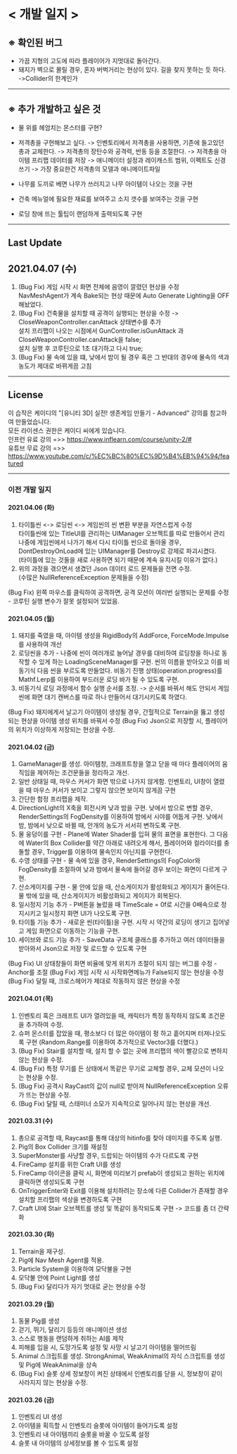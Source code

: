 # < 개발 일지 >

## ※ 확인된 버그
* 가끔 지형의 고도에 따라 플레이어가 지멋대로 돌아간다.
* 돼지가 벽으로 몰릴 경우, 혼자 버벅거리는 현상이 있다. 길을 찾지 못하는 듯 하다. ->Collider의 한계인가

-------------------------------------------------------------------

## ※ 추가 개발하고 싶은 것
* 물 위를 헤엄치는 몬스터를 구현?

* 저격총을 구현해보고 싶다.
-> 인벤토리에서 저격총을 사용하면, 기존에 들고있던 총과 교체한다.
-> 저격총의 장탄수와 공격력, 반동 등을 조절한다.
-> 저격총을 아이템 프리팹 데이터를 저장
-> 애니메이터 설정과 레이캐스트 범위, 이펙트도 신경쓰기
-> 가장 중요한건 저격총의 모델과 애니메이트파일

* 나무를 도끼로 베면 나무가 쓰러지고 나무 아이템이 나오는 것을 구현

* 건축 메뉴얼에 필요한 재료를 보여주고 소지 갯수를 보여주는 것을 구현

* 로딩 창에 뜨는 툴팁이 랜덤하게 출력되도록 구현

--------------------------------------------------------------------

## Last Update
## 2021.04.07 (수)

1. (Bug Fix) 게임 시작 시 화면 전체에 음영이 깔렸던 현상을 수정 \
NavMeshAgent가 계속 Bake되는 현상 때문에 Auto Generate Lighting을 OFF해놨었다.
2. (Bug Fix) 건축물을 설치할 때 공격이 실행되는 현상을 수정 -> CloseWeaponController.canAttack 상태변수를 추가\
설치 프리팹이 나오는 시점에서 GunController.isGunAttack 과 CloseWeaponController.canAttack을 false;\
설치 실행 후 코루틴으로 1초 대기하고 다시 true; 
3. (Bug Fix) 물 속에 있을 떄, 낮에서 밤이 될 경우 혹은 그 반대의 경우에 물속의 색과 농도가 제대로 바뀌게끔 고침


---------------------------------------------------------------
## License

이 습작은 케이디의 "[유니티 3D] 실전! 생존게임 만들기 - Advanced" 강의를 참고하여 만들었습니다.\
모든 라이센스 권한은 케이디 씨에게 있습니다.\
인프런 유료 강의 =>> https://www.inflearn.com/course/unity-2/# \
유튜브 무료 강의 =>> https://www.youtube.com/c/%EC%BC%80%EC%9D%B4%EB%94%94/featured

--------------------------------------------------------------------
### 이전 개발 일지


#### 2021.04.06 (화)

1. 타이틀씬 <-> 로딩씬 <-> 게임씬의 씬 변환 부분을 자연스럽게 수정 \
타이틀씬에 있는 TitleUI를 관리하는 UIManager 오브젝트를 따로 만들어서 관리
나중에 게임씬에서 나가기 해서 다시 타이틀 씬으로 돌아올 경우, DontDestroyOnLoad에 있는 UIManager를
Destroy로 강제로 파괴시켰다. \
(타이틀에 있는 것들을 새로 사용하면 되기 때문에 계속 유지시킬 이유가 없다.)
2. 위의 과정을 겪으면서 생겼던 Json 데이터 로드 문제들을 전면 수정. \
(수많은 NullReferenceException 문제들을 수정)

(Bug Fix) 왼쪽 마우스를 클릭하여 공격하면, 공격 모션이 여러번 실행되는 문제를 수정 - 코루틴 실행 변수가 잘못 설정되어 있었음.


#### 2021.04.05 (월)

1. 돼지를 죽였을 때, 아이템 생성을 RigidBody의 AddForce, ForceMode.Impulse를 사용하여 개선
2. 로딩씬을 추가 - 나중에 씬이 여러개로 늘어날 경우를 대비하여 로딩창을 하나로 동작할 수 있게 하는 LoadingSceneManager를 구현. 씬의 이름을 받아오고 이를 비동기식 다음 씬을 부르도록 만들었다. 비동기 진행 상태(operation.progress)를 Mathf.Lerp를 이용하여 부드러운 로딩 바가 될 수 있도록 구현.
3. 비동기식 로딩 과정에서 함수 실행 순서를 조정. -> 순서를 바꿔서 해도 안되서 게임 씬에 화면 대기 캔버스를 따로 하나 만들어서 대기시키도록 하였다.


(Bug Fix) 돼지에게서 날고기 아이템이 생성될 경우, 간헐적으로 Terrain을 뚫고 생성되는 현상을 아이템 생성 위치를 바꿔서 수정
(Bug Fix) Json으로 저장할 시, 플레이어의 위치가 이상하게 저장되는 현상을 수정.


#### 2021.04.02 (금)

1. GameManager를 생성. 아이템창, 크래프트창을 열고 닫을 때 마다 플레이어의 움직임을 제어하는 조건문들을 정리하고 개선. 
2. 일반 상태일 때, 마우스 커서가 화면 밖으로 나가지 않게함. 인벤토리, UI창이 열렸을 때 마우스 커서가 보이고 그렇지 않으면 보이지 않게끔 구현
3. 간단한 함정 프리팹을 제작. 
4. DirectionLight의 X축을 회전시켜 낮과 밤을 구현. 낮에서 밤으로 변할 경우, RenderSettings의 FogDensity를 이용하여 밤에서 시야를 어둡게 구현. 낮에서 밤, 밤에서 낮으로 바뀔 때, 안개의 농도가 서서히 변하도록 구현.
5. 물 웅덩이를 구현 - Plane에 Water Shader를 입혀 물의 표면을 표현한다. 그 다음에 Water의 Box Collider를 약간 아래로 내려오게 해서, 플레이어와 컬라이더를 충돌할 경우, Trigger를 이용하여 물속인지 아닌지를 구현한다.
6. 수영 상태를 구현 - 물 속에 있을 경우, RenderSettings의 FogColor와 FogDensity를 조절하여 낮과 밤에서 물속에 들어갈 경우 보이는 화면이 다르게 구현.
7. 산소게이지를 구현 - 물 안에 있을 때, 산소게이지가 활성화되고 게이지가 줄어든다. 물 밖에 있을 때, 산소게이지가 비활성화되고 게이지가 회복된다.
8. 일시정지 기능 추가 - P버튼을 눌렀을 때 TimeScale = 0f로 시간을 0배속으로 정지시키고 일시정지 화면 UI가 나오도록 구현.
9. 타이틀 기능 추가 - 새로운 씬(타이틀)을 구현. 시작 시 약간의 로딩이 생기고 집어넣고 게임 화면으로 이동하는 기능을 구현.
10. 세이브와 로드 기능 추가 - SaveData 구조체 클래스를 추가하고 여러 데이터들을 받아와서 Json으로 저장 및 로드할 수 있도록 구현 

(Bug Fix) UI 상태창들이 화면 비율에 맞게 위치가 조절이 되지 않는 버그를 수정 - Anchor를 조절
(Bug Fix) 게임 시작 시 시작화면메뉴가 False되지 않는 현상을 수정
(Bug Fix) 달릴 때, 크로스헤어가 제대로 작동하지 않은 현상을 수정


#### 2021.04.01 (목)
1. 인벤토리 혹은 크래프트 UI가 열려있을 때, 캐릭터가 특정 동작하지 않도록 조건문을 추가하여 수정.
2. 슈퍼 몬스터를 잡았을 때, 평소보다 더 많은 아이템이 펑 하고 흩어지며 터져나오도록 구현 (Random.Range를 이용하여 추가적으로 Vector3를 더했다.)
3. (Bug Fix) Stair를 설치할 때, 설치 할 수 없는 곳에 프리팹의 색이 빨강으로 변하지 않는 현상을 수정.
4. (Bug Fix) 특정 무기를 든 상태에서 똑같은 무기로 교체할 경우, 교체 모션이 나오는 현상을 수정.
5. (Bug Fix) 공격시 RayCast의 값이 null로 받아져 NullReferenceException 오류가 뜨는 현상을 수정.
6. (Bug Fix) 달릴 때, 스태미너 소모가 지속적으로 일어나지 않는 현상을 개선.


#### 2021.03.31 (수)
1. 총으로 공격할 때, Raycast를 통해 대상의 hitinfo를 찾아 데미지를 주도록 실행.
2. Pig의 Box Collider 크기를 재설정
3. SuperMonster를 사냥할 경우, 드랍되는 아이템의 수가 다르도록 구현
4. FireCamp 설치를 위한 Craft UI를 생성
5. FireCamp 아이콘을 클릭 시, 화면에 미리보기 prefab이 생성되고 원하는 위치에 클릭하면 생성되도록 구현
6. OnTriggerEnter와 Exit를 이용해 설치하려는 장소에 다른 Collider가 존재할 경우 설치할 프리팹의 색상을 변경하도록 구현
7. Craft UI에 Stair 오브젝트를 생성 및 똑같이 동작되도록 구현 -> 코드를 좀 더 간략화


#### 2021.03.30 (화)
1. Terrain을 재구성. 
2. Pig에 Nav Mesh Agent를 적용.
3. Particle System을 이용하여 모닥불을 구현
4. 모닥불 안에 Point Light를 생성
5. (Bug Fix) 달리다가 자기 멋대로 굳는 현상을 수정


#### 2021.03.29 (월)
1. 동물 Pig를 생성
2. 걷기, 뛰기, 달리기 등등의 애니메이션 생성
3. 스스로 행동을 랜덤하게 취하는 AI를 제작
4. 피해를 입을 시, 도망가도록 설정 및 사망 시 날고기 아이템을 떨어뜨림
5. Animal 스크립트를 생성. StrongAnimal, WeakAnimal의 자식 스크립트를 생성 및 Pig에 WeakAnimal을 상속
6. (Bug Fix) 슬롯 상세 정보창이 켜진 상태에서 인벤토리를 닫을 시, 정보창이 같이 사라지지 않는 현상을 수정.


#### 2021.03.26 (금)
1. 인벤토리 UI 생성
2. 아이템을 획득할 시 인벤토리 슬롯에 아이템이 들어가도록 설정
3. 인벤토리 내 아이템끼리 슬롯을 바꿀 수 있도록 설정
4. 슬롯 내 아이템의 상세정보를 볼 수 있도록 설정
